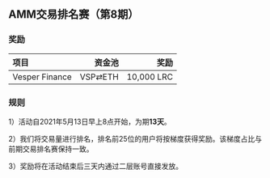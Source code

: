 ## AMM交易排名赛（第8期）


### 奖励

| **项目** | **资金池** | **奖励** |
| :--- | ---: | ---: |
Vesper Finance | VSP⇄ETH |  10,000 LRC |


### 规则


1）活动自2021年5月13日早上8点开始，为期**13天**。

2）我们将交易量进行排名，排名前25位的用户将按梯度获得奖励。该梯度占比与前期交易排名赛保持一致。

3）奖励将在活动结束后三天内通过二层账号直接发放。

